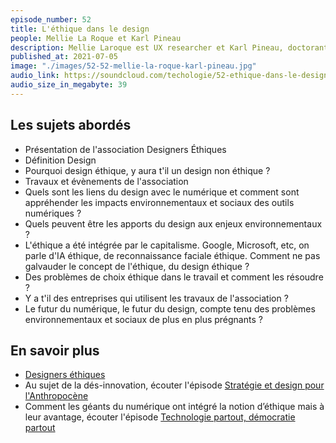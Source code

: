```yaml
---
episode_number: 52
title: L'éthique dans le design
people: Mellie La Roque et Karl Pineau
description: Mellie Laroque est UX researcher et Karl Pineau, doctorant en sciences de l'information et de la communication coprésident l'association Designers Éthiques.
published_at: 2021-07-05
image: "./images/52-52-mellie-la-roque-karl-pineau.jpg"
audio_link: https://soundcloud.com/techologie/52-ethique-dans-le-design-avec-mellie-la-roque-et-karl-pineau
audio_size_in_megabyte: 39
---
```


## Les sujets abordés

* Présentation de l'association Designers Éthiques
* Définition Design
* Pourquoi design éthique, y aura t'il un design non éthique ?
* Travaux et évènements de l'association
* Quels sont les liens du design avec le numérique et comment sont appréhender les impacts environnementaux et sociaux des outils numériques ?
* Quels peuvent être les apports du design aux enjeux environnementaux ?
* L'éthique a été intégrée par le capitalisme. Google, Microsoft, etc, on parle d'IA éthique, de reconnaissance faciale éthique. Comment ne pas galvauder le concept de l'éthique, du design éthique ?
* Des problèmes de choix éthique dans le travail et comment les résoudre ?
* Y a t'il des entreprises qui utilisent les travaux de l'association ?
* Le futur du numérique, le futur du design, compte tenu des problèmes environnementaux et sociaux de plus en plus prégnants ?

## En savoir plus

* [Designers éthiques](https://designersethiques.org/)
* Au sujet de la dés-innovation, écouter l'épisode [Stratégie et design pour l'Anthropocène](https://techologie.net/episodes/47-strategie-et-design-pour-lanthropocene)
* Comment les géants du numérique ont intégré la notion d’éthique mais à leur avantage, écouter l'épisode [Technologie partout, démocratie partout](https://techologie.net/episodes/37-technologie-partout-democratie-nulle-part)
